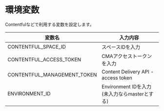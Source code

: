 # 環境変数

Contentfulなどで利用する変数を設定します。

|変数名|入力内容|
|-----|--------|
|CONTENTFUL_SPACE_ID|スペースIDを入力|
|CONTENTFUL_ACCESS_TOKEN|CMAアクセストークンを入力|
|CONTENTFUL_MANAGEMENT_TOKEN|Content Delivery API - access token|
|ENVIRONMENT_ID|Environment IDを入力(未入力ならmasterとする)|
